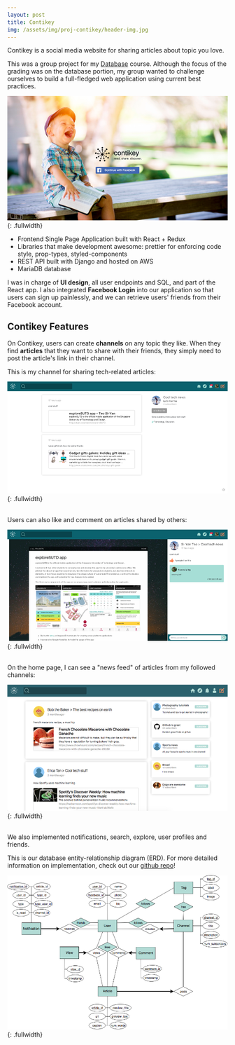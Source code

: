 ```yaml
---
layout: post
title: Contikey
img: /assets/img/proj-contikey/header-img.jpg
---
```


Contikey is a social media website for sharing articles about topic you love.

This was a group project for my [Database][istd db] course. Although the focus of the grading was on the database portion, my group wanted to challenge ourselves to build a full-fledged web application using current best practices.

![landing page]{: .fullwidth}

- Frontend Single Page Application built with React + Redux
- Libraries that make development awesome: prettier for enforcing code style, prop-types, styled-components
- REST API built with Django and hosted on AWS
- MariaDB database

I was in charge of **UI design**, all user endpoints and SQL, and part of the React app. I also integrated **Facebook Login** into our application so that users can sign up painlessly, and we can retrieve users' friends from their Facebook account.

## Contikey Features

On Contikey, users can create **channels** on any topic they like. When they find **articles** that they want to share with their friends, they simply need to post the article's link in their channel.

This is my channel for sharing tech-related articles:

![channel view]{: .fullwidth}

<br>
Users can also like and comment on articles shared by others:

![article view]{: .fullwidth}

<br>
On the home page, I can see a "news feed" of articles from my followed channels:

![feed]{: .fullwidth}

<br>
We also implemented notifications, search, explore, user profiles and friends.

This is our database entity-relationship diagram (ERD). For more detailed information on implementation, check out our [github repo][github]!

![erd]{: .fullwidth}

[istd db]: https://istd.sutd.edu.sg/undergraduate/courses/50008-database-management-systems
[landing page]: /assets/img/proj-contikey/landing-fblogin.png
[channel view]: /assets/img/proj-contikey/channel-view.png
[article view]: /assets/img/proj-contikey/article-view.png
[feed]: /assets/img/proj-contikey/feed.png
[github]: https://github.com/stanleynguyen/contikey
[erd]: /assets/img/proj-contikey/ERD.png